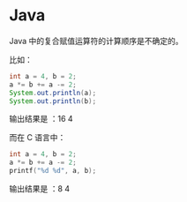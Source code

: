 # Java

Java 中的复合赋值运算符的计算顺序是不确定的。

比如：

```java
int a = 4, b = 2;
a *= b += a -= 2;
System.out.println(a);
System.out.println(b);
```

输出结果是 ：16 4

而在 C 语言中：

```c
int a = 4, b = 2;
a *= b += a -= 2;
printf("%d %d", a, b);
```

输出结果是 ：8 4

